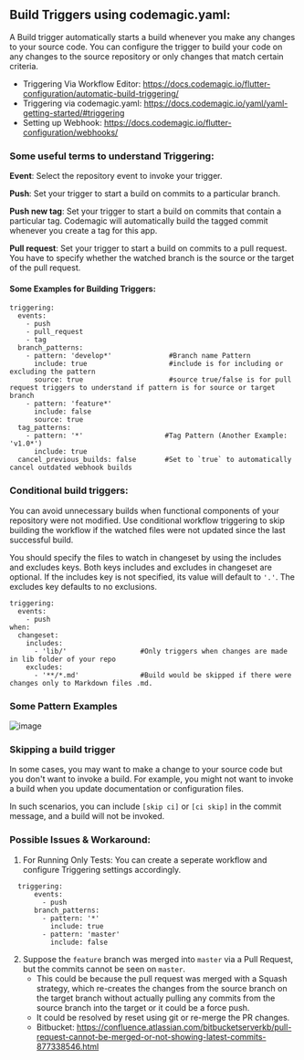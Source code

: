 ## Build Triggers using codemagic.yaml:

A Build trigger automatically starts a build whenever you make any changes to your source code. You can configure the trigger to build your code on any changes to the source repository or only changes that match certain criteria.

- Triggering Via Workflow Editor: https://docs.codemagic.io/flutter-configuration/automatic-build-triggering/
- Triggering via codemagic.yaml: https://docs.codemagic.io/yaml/yaml-getting-started/#triggering
- Setting up Webhook: https://docs.codemagic.io/flutter-configuration/webhooks/

### Some useful terms to understand Triggering:

**Event**: Select the repository event to invoke your trigger.

**Push**: Set your trigger to start a build on commits to a particular branch.

**Push new tag**: Set your trigger to start a build on commits that contain a particular tag. Codemagic will automatically build the tagged commit whenever you create a tag for this app. 

**Pull request**: Set your trigger to start a build on commits to a pull request. You have to specify whether the watched branch is the source or the target of the pull request.

#### Some Examples for Building Triggers:

    triggering:
      events:
        - push
        - pull_request
        - tag
      branch_patterns:
        - pattern: 'develop*'              #Branch name Pattern 
          include: true                    #include is for including or excluding the pattern
          source: true                     #source true/false is for pull request triggers to understand if pattern is for source or target branch
        - pattern: 'feature*'
          include: false
          source: true
      tag_patterns:
        - pattern: '*'                    #Tag Pattern (Another Example: 'v1.0*')
          include: true
      cancel_previous_builds: false       #Set to `true` to automatically cancel outdated webhook builds
 
### Conditional build triggers:

You can avoid unnecessary builds when functional components of your repository were not modified. Use conditional workflow triggering to skip building the workflow if the watched files were not updated since the last successful build.

You should specify the files to watch in changeset by using the includes and excludes keys. Both keys includes and excludes in changeset are optional. If the includes key is not specified, its value will default to `'.'`. The excludes key defaults to no exclusions.

    triggering:
      events:
        - push
    when:
      changeset:
        includes:
          - 'lib/'                  #Only triggers when changes are made in lib folder of your repo
        excludes:
          - '**/*.md'               #Build would be skipped if there were changes only to Markdown files .md.
        
### Some Pattern Examples
![image](https://user-images.githubusercontent.com/88487898/132688495-53fc01a8-6932-4e6f-994f-726133ead735.png)

### Skipping a build trigger
In some cases, you may want to make a change to your source code but you don't want to invoke a build. For example, you might not want to invoke a build when you update documentation or configuration files.

In such scenarios, you can include `[skip ci]` or `[ci skip]` in the commit message, and a build will not be invoked.

### Possible Issues & Workaround:

1. For Running Only Tests: You can create a seperate workflow and configure Triggering settings accordingly.
```
  triggering:
      events:
        - push
      branch_patterns:
        - pattern: '*'
          include: true
        - pattern: 'master'
          include: false
```
2. Suppose the `feature` branch was merged into `master` via a Pull Request, but the commits cannot be seen on `master`.
    - This could be because the pull request was merged with a Squash strategy, which re-creates the changes from the source branch on the target branch without actually pulling any commits from the source branch into the target or it could be a force push.
    - It could be resolved by reset using git or re-merge the PR changes.
    - Bitbucket: https://confluence.atlassian.com/bitbucketserverkb/pull-request-cannot-be-merged-or-not-showing-latest-commits-877338546.html
